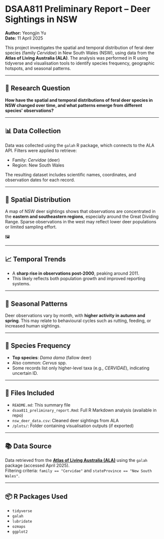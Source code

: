 # DSAA811 Preliminary Report – Deer Sightings in NSW

**Author:** Yeongjin Yu  
**Date:** 11 April 2025

This project investigates the spatial and temporal distribution of feral deer species (family *Cervidae*) in New South Wales (NSW), using data from the **Atlas of Living Australia (ALA)**. The analysis was performed in R using tidyverse and visualisation tools to identify species frequency, geographic hotspots, and seasonal patterns.

---

## 🎯 Research Question

**How have the spatial and temporal distributions of feral deer species in NSW changed over time, and what patterns emerge from different species' observations?**

---

## 📊 Data Collection

Data was collected using the `galah` R package, which connects to the ALA API. Filters were applied to retrieve:
- Family: *Cervidae* (deer)
- Region: New South Wales

The resulting dataset includes scientific names, coordinates, and observation dates for each record.

---

## 📍 Spatial Distribution

A map of NSW deer sightings shows that observations are concentrated in the **eastern and southeastern regions**, especially around the Great Dividing Range. Sparse observations in the west may reflect lower deer populations or limited sampling effort.

🖼️ <!-- *(Add your map here if uploaded to GitHub — e.g., `![map](plots/deer_distribution.png)`)* -->
<!-- Or link to your HTML report -->

---

## 📈 Temporal Trends

- A **sharp rise in observations post-2000**, peaking around 2011.
- This likely reflects both population growth and improved reporting systems.

---

## 🔄 Seasonal Patterns

Deer observations vary by month, with **higher activity in autumn and spring**. This may relate to behavioural cycles such as rutting, feeding, or increased human sightings.

---

## 🔬 Species Frequency

- **Top species**: *Dama dama* (fallow deer)
- Also common: *Cervus* spp.
- Some records list only higher-level taxa (e.g., *CERVIDAE*), indicating uncertain ID.

---

## 📁 Files Included

- `README.md`: This summary file  
- `dsaa811_preliminary_report.Rmd`: Full R Markdown analysis (available in repo)  
- `nsw_deer_data.csv`: Cleaned deer sightings from ALA  
- `/plots/`: Folder containing visualisation outputs (if exported)

---

## 📚 Data Source

Data retrieved from the **[Atlas of Living Australia (ALA)](https://www.ala.org.au/)** using the `galah` package (accessed April 2025).  
Filtering criteria: `family == "Cervidae"` and `stateProvince == "New South Wales"`.

---

## 📦 R Packages Used

- `tidyverse`
- `galah`
- `lubridate`
- `ozmaps`
- `ggplot2`

